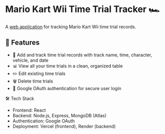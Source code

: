 # Mario Kart Wii Time Trial Tracker 🏎️
A [web application](https://mkwii-time-trialer.vercel.app/) for tracking Mario Kart Wii time trial records. 

## 🚀 Features

- 📝 Add and track time trial records with track name, time, character, vehicle, and date
- 📊 View all your time trials in a clean, organized table
- ✏️ Edit existing time trials
- 🗑️ Delete time trials
- 🔐 Google OAuth authentication for secure user login

🛠️ Tech Stack
- Frontend: React
- Backend: Node.js, Express, MongoDB (Atlas)
- Authentication: Google OAuth
- Deployment: Vercel (frontend), Render (backend)

